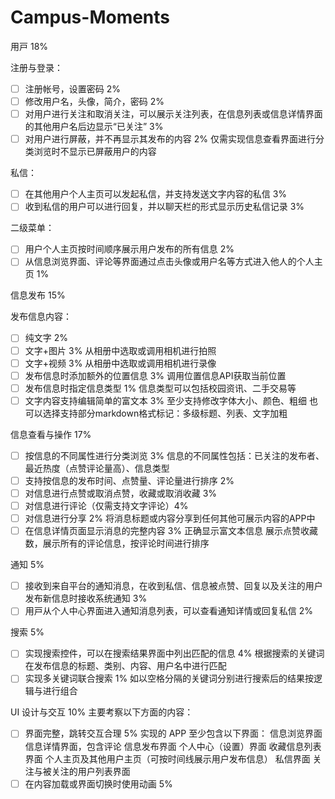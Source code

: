 # Campus-Moments

⽤⼾ 18%

注册与登录：

- [ ] 注册帐号，设置密码 2%
- [ ]  修改用户名，头像，简介，密码 2%
- [ ]  对用户进行关注和取消关注，可以展示关注列表，在信息列表或信息详情界面的其他用户名后边显示“已关注” 3%
- [ ]  对用户进行屏蔽，并不再显示其发布的内容 2%
  仅需实现信息查看界面进行分类浏览时不显示已屏蔽用户的内容

私信：

- [ ]  在其他用户个人主页可以发起私信，并支持发送文字内容的私信 3%
- [ ]  收到私信的用户可以进行回复，并以聊天栏的形式显示历史私信记录 3%

二级菜单：

- [ ]  用户个人主页按时间顺序展示用户发布的所有信息 2%
- [ ]  从信息浏览界面、评论等界⾯通过点击头像或用户名等方式进⼊他⼈的个人主⻚ 1%

信息发布 15%

发布信息内容：

- [ ] 纯文字 2%
- [ ] 文字+图片 3%
	从相册中选取或调用相机进行拍照
- [ ] 文字+视频 3%
	从相册中选取或调用相机进行录像
- [ ] 发布信息时添加额外的位置信息 3%
	调用位置信息API获取当前位置
- [ ] 发布信息时指定信息类型 1%
	信息类型可以包括校园资讯、二手交易等
- [ ] 文字内容支持编辑简单的富文本 3%
	至少支持修改字体大小、颜色、粗细
	也可以选择支持部分markdown格式标记：多级标题、列表、文字加粗

信息查看与操作 17%

- [ ] 按信息的不同属性进行分类浏览 3%
	信息的不同属性包括：已关注的发布者、最近热度（点赞评论量高）、信息类型
- [ ] 支持按信息的发布时间、点赞量、评论量进行排序 2%
- [ ] 对信息进行点赞或取消点赞，收藏或取消收藏 3%
- [ ] 对信息进行评论（仅需支持文字评论）4%
- [ ] 对信息进行分享 2%
	将消息标题或内容分享到任何其他可展示内容的APP中
- [ ] 在信息详情页面显示消息的完整内容 3%
	正确显示富文本信息
	展示点赞收藏数，展示所有的评论信息，按评论时间进行排序

通知 5%

- [ ] 接收到来⾃平台的通知消息，在收到私信、信息被点赞、回复以及关注的用户发布新信息时接收系统通知 3%
- [ ] ⽤⼾从个⼈中⼼界⾯进⼊通知消息列表，可以查看通知详情或回复私信 2%

搜索 5%

- [ ] 实现搜索控件，可以在搜索结果界面中列出匹配的信息 4%
	根据搜索的关键词在发布信息的标题、类别、内容、用户名中进行匹配
- [ ] 实现多关键词联合搜索 1%
	如以空格分隔的关键词分别进行搜索后的结果按逻辑与进行组合

UI 设计与交互 10%
主要考察以下方面的内容：

- [ ] 界面完整，跳转交互合理 5%
	实现的 APP 至少包含以下界面：
	信息浏览界面
	信息详情界面，包含评论
	信息发布界面
	个人中心（设置）界面
	收藏信息列表界面
	个人主页及其他用户主页（可按时间线展示用户发布信息）
	私信界面
	关注与被关注的用户列表界面
- [ ] 在内容加载或界面切换时使用动画 5%